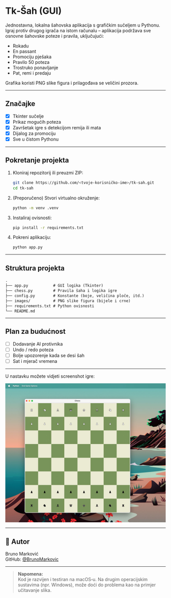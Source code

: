 # Tk‑Šah (GUI)

Jednostavna, lokalna šahovska aplikacija s grafičkim sučeljem u Pythonu.  
Igraj protiv drugog igrača na istom računalu – aplikacija podržava sve osnovne šahovske poteze i pravila, uključujući:

- Rokadu
- En passant
- Promociju pješaka
- Pravilo 50 poteza
- Trostruko ponavljanje
- Pat, remi i predaju

Grafika koristi PNG slike figura i prilagođava se veličini prozora.

---

## Značajke

- [x] Tkinter sučelje
- [x] Prikaz mogućih poteza
- [x] Završetak igre s detekcijom remija ili mata
- [x] Dijalog za promociju
- [x] Sve u čistom Pythonu

---

## Pokretanje projekta

1. Kloniraj repozitorij ili preuzmi ZIP:

   ```bash
   git clone https://github.com/<tvoje-korisničko-ime>/tk-sah.git
   cd tk-sah
   ```

2. (Preporučeno) Stvori virtualno okruženje:

   ```bash
   python -m venv .venv
   ```

3. Instaliraj ovisnosti:

   ```bash
   pip install -r requirements.txt
   ```

4. Pokreni aplikaciju:
   ```bash
   python app.py
   ```

---

## Struktura projekta

```
.
├── app.py           # GUI logika (Tkinter)
├── chess.py         # Pravila šaha i logika igre
├── config.py        # Konstante (boje, veličina ploče, itd.)
├── images/          # PNG slike figura (bijele i crne)
├── requirements.txt # Python ovisnosti
└── README.md
```

---

## Plan za budućnost

- [ ] Dodavanje AI protivnika
- [ ] Undo / redo poteza
- [ ] Bolje upozorenje kada se desi šah
- [ ] Sat i mjerač vremena

---

U nastavku možete vidjeti screenshot igre:

![Screenshot igre](images/screenshot.jpeg)

---

## 👤 Autor

Bruno Marković  
GitHub: [@BrunoMarkovic](https://github.com/BrunoMarkovic)

---

> **Napomena:**  
> Kod je razvijen i testiran na macOS‑u. Na drugim operacijskim sustavima (npr. Windows), može doći do problema kao na primjer učitavanje slika.
